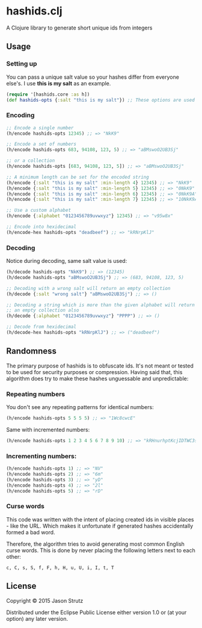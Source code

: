 # hashids.clj

A Clojure library to generate short unique ids from integers

## Usage

### Setting up

You can pass a unique salt value so your hashes differ from everyone else's.
I use **this is my salt** as an example.

```clojure
(require '[hashids.core :as h])
(def hashids-opts {:salt "this is my salt"}) ;; These options are used for most examples below
```

### Encoding

```clojure
;; Encode a single number
(h/encode hashids-opts 12345) ;; => "NkK9"

;; Encode a set of numbers
(h/encode hashids-opts 683, 94108, 123, 5) ;; => "aBMswoO2UB3Sj"

;; or a collection
(h/encode hashids-opts [683, 94108, 123, 5]) ;; => "aBMswoO2UB3Sj"

;; A minimum length can be set for the encoded string
(h/encode {:salt "this is my salt" :min-length 4} 12345) ;; => "NkK9"
(h/encode {:salt "this is my salt" :min-length 5} 12345) ;; => "0NkK9"
(h/encode {:salt "this is my salt" :min-length 6} 12345) ;; => "0NkK9A"
(h/encode {:salt "this is my salt" :min-length 7} 12345) ;; => "10NkK9A"

;; Use a custom alphabet
(h/encode {:alphabet "0123456789uvwxyz"} 12345) ;; => "v95w8x"

;; Encode into hexidecimal
(h/encode-hex hashids-opts "deadbeef") ;; => "kRNrpKlJ"
```

### Decoding

Notice during decoding, same salt value is used:

```clojure
(h/decode hashids-opts "NkK9") ;; => (12345)
(h/decode hashids-opts "aBMswoO2UB3Sj") ;; => (683, 94108, 123, 5)

;; Decoding with a wrong salt will return an empty collection
(h/decode {:salt "wrong salt"} "aBMswoO2UB3Sj") ;; => ()

;; Decoding a string which is more than the given alphabet will return
;; an empty collection also
(h/decode {:alphabet "0123456789uvwxyz"} "PPPP") ;; => ()

;; Decode from hexidecimal
(h/decode-hex hashids-opts "kRNrpKlJ") ;; => ("deadbeef")
```

## Randomness

The primary purpose of hashids is to obfuscate ids. It's not meant or tested to be used for security purposes or compression.
Having said that, this algorithm does try to make these hashes unguessable and unpredictable:

### Repeating numbers

You don't see any repeating patterns for identical numbers:

```clojure
(h/encode hashids-opts 5 5 5 5) ;; => "1Wc8cwcE"
```

Same with incremented numbers:

```clojure
(h/encode hashids-opts 1 2 3 4 5 6 7 8 9 10) ;; => "kRHnurhptKcjIDTWC3sx"
```

### Incrementing numbers:

```clojure
(h/encode hashids-opts 1) ;; => "NV"
(h/encode hashids-opts 2) ;; => "6m"
(h/encode hashids-opts 3) ;; => "yD"
(h/encode hashids-opts 4) ;; => "2l"
(h/encode hashids-opts 5) ;; => "rD"
```

### Curse words

This code was written with the intent of placing created ids in visible places - like the URL. Which makes it unfortunate if generated hashes accidentally formed a bad word.

Therefore, the algorithm tries to avoid generating most common English curse words. This is done by never placing the following letters next to each other:

	c, C, s, S, f, F, h, H, u, U, i, I, t, T




## License

Copyright © 2015 Jason Strutz

Distributed under the Eclipse Public License either version 1.0 or (at
your option) any later version.
